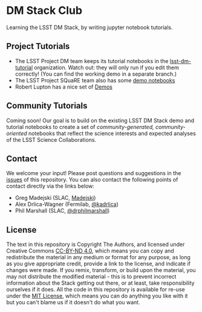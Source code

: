 # DM Stack Club

Learning the LSST DM Stack, by writing jupyter notebook tutorials.

## Project Tutorials

* The LSST Project DM team keeps its tutorial notebooks in the [lsst-dm-tutorial](https://github.com/lsst-dm-tutorial) organization. Watch out: they will only run if you edit them correctly! (You can find the working demo in a separate branch.)
* The LSST Project SQuaRE team also has some [demo notebooks](https://github.com/lsst-sqre/notebook-demo)
* Robert Lupton has a nice set of [Demos](https://github.com/RobertLuptonTheGood/notebooks/tree/master/Demos)

## Community Tutorials

Coming soon! Our goal is to build on the existing LSST DM Stack demo and tutorial notebooks to create a set of 
_community-generated, community-oriented_ notebooks that reflect the science interests and expected analyses of 
the LSST Science Collaborations. 

## Contact

We welcome your input! Please post questions and suggestions in the
[issues](https://github.com/LSSTScienceCollaborations/DMStackClub/issues) of this repository. You can also contact the following points of contact directly via the links below:

* Greg Madejski (SLAC, [Madejski](https://github.com/LSSTScienceCollaborations/DMStackClub/issues/new?body=@kMadejski))
* Alex Drlica-Wagner (Fermilab, [@kadrlica](https://github.com/LSSTScienceCollaborations/DMStackClub/issues/new?body=@kadrlica))
* Phil Marshall (SLAC, [@drphilmarshall](https://github.com/LSSTScienceCollaborations/DMStackClub/issues/new?body=@drphilmarshall))


## License

The text in this repository is Copyright The Authors, and licensed under Creative Commons [CC-BY-ND 4.0](https://creativecommons.org/licenses/by-nd/4.0/), which means 
you can copy and redistribute the material in any medium or format
for any purpose, as long as you give appropriate credit, provide a link to the license, and indicate if changes were made. 
If you remix, transform, or build upon the material, you may not distribute the modified material - this is to prevent incorrect 
information about the Stack getting out there, or at least, take responsibility ourselves if it does.
All the code in this repository is available for re-use under the [MIT License](https://github.com/LSSTScienceCollaborations/DMStackClub/blob/master/LICENSE), which means you can do anything you like with it 
but you can't blame us if it doesn't do what you want. 
